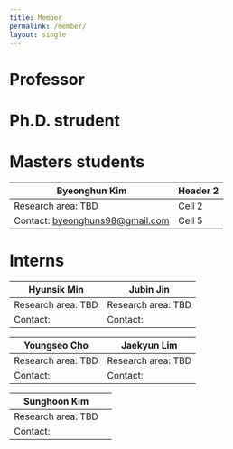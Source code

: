```yaml
---
title: Member
permalink: /member/
layout: single
---
```

# Professor

# Ph.D. strudent

# Masters students
| Byeonghun Kim | Header 2 |
| -------- | -------- |
| Research area: TBD   | Cell 2   | 
| Contact: byeonghuns98@gmail.com   | Cell 5   | 

# Interns
| Hyunsik Min | Jubin Jin |
| -------- | -------- |
| Research area: TBD   | Research area: TBD    | 
| Contact:    | Contact:    | 

| Youngseo Cho | Jaekyun Lim |
| -------- | -------- |
| Research area: TBD   | Research area: TBD    | 
| Contact:    | Contact:    | 

| Sunghoon Kim |  |
| -------- | -------- |
| Research area: TBD   |  | 
| Contact:    |  | 
